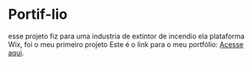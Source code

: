 # Portif-lio
esse projeto fiz para uma industria de extintor de incendio ela plataforma Wix, foi o meu primeiro projeto Este é o link para o meu portfólio: [Acesse aqui](https://alphaextintores2.wixsite.com/alpha-extintores).
